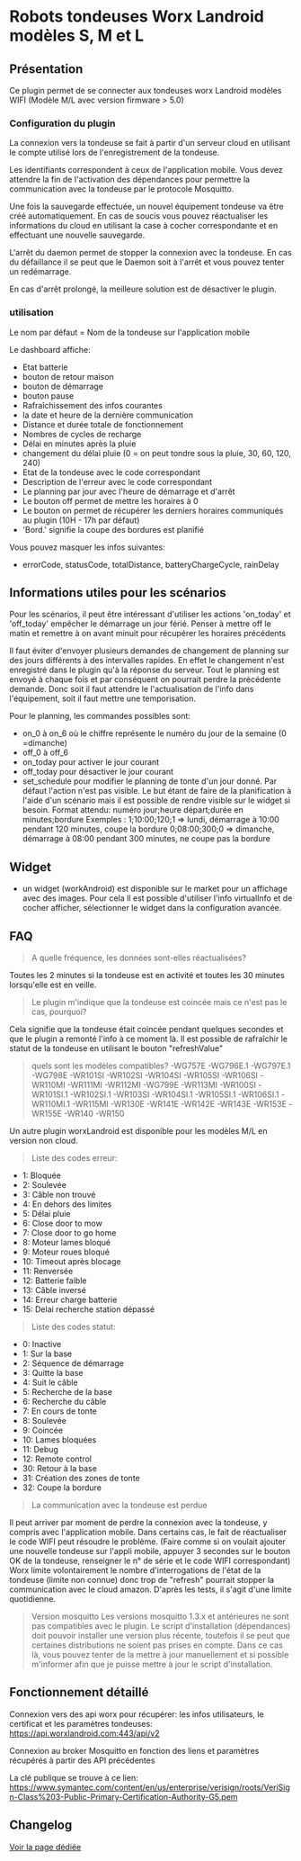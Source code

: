 # Robots tondeuses Worx Landroid modèles S, M et L

## Présentation

Ce plugin permet de se connecter aux tondeuses worx Landroid modèles WIFI (Modèle M/L avec version firmware > 5.0)

### Configuration du plugin

La connexion vers la tondeuse se fait à partir d'un serveur cloud en utilisant le compte utilisé lors de l'enregistrement de la tondeuse.

Les identifiants correspondent à ceux de l'application mobile.
Vous devez attendre la fin de l'activation des dépendances pour permettre la communication avec la tondeuse par le protocole Mosquitto.

Une fois la sauvegarde effectuée, un nouvel équipement tondeuse va être créé automatiquement. En cas de soucis vous pouvez réactualiser les informations du cloud en utilisant la case à cocher correspondante et en effectuant une nouvelle sauvegarde.

L'arrêt du daemon permet de stopper la connexion avec la tondeuse.
En cas du défaillance il se peut que le Daemon soit à l'arrêt et vous pouvez tenter un redémarrage.

En cas d'arrêt prolongé, la meilleure solution est de désactiver le plugin.

### utilisation

Le nom par défaut = Nom de la tondeuse sur l'application mobile

Le dashboard affiche:
- Etat batterie
- bouton de retour maison
- bouton de démarrage
- bouton pause
- Rafraîchissement des infos courantes
- la date et heure de la dernière communication
- Distance et durée totale de fonctionnement
- Nombres de cycles de recharge
- Délai en minutes après la pluie
- changement du délai pluie (0 = on peut tondre sous la pluie, 30, 60, 120, 240)
- Etat de la tondeuse avec le code correspondant
- Description de l'erreur avec le code correspondant
- Le planning par jour avec l'heure de démarrage et d'arrêt
- Le bouton off permet de mettre les horaires à 0
- Le bouton on permet de récupérer les derniers horaires communiqués au plugin (10H - 17h par défaut)
- 'Bord.' signifie la coupe des bordures est planifié 

Vous pouvez masquer les infos suivantes:
- errorCode, statusCode, totalDistance, batteryChargeCycle, rainDelay


## Informations utiles pour les scénarios

Pour les scénarios, il peut être intéressant d'utiliser les actions 'on_today' et 'off_today' empêcher le démarrage un jour férié.
Penser à mettre off le matin et remettre à on avant minuit pour récupérer les horaires précédents

Il faut éviter d'envoyer plusieurs demandes de changement de planning sur des jours différents à des intervalles rapides. En effet le changement n'est enregistré dans le plugin qu'à la réponse du serveur. Tout le planning est envoyé à chaque fois et par conséquent on pourrait perdre la précédente demande.
Donc soit il faut attendre le l'actualisation de l'info dans l'équipement, soit il faut mettre une temporisation.

Pour le planning, les commandes possibles sont: 
- on_0 à on_6 où le chiffre représente le numéro du jour de la semaine (0 =dimanche)
- off_0 à off_6
- on_today pour activer le jour courant
- off_today pour désactiver le jour courant
- set_schedule pour modifier le planning de tonte d'un jour donné. Par défaut l'action n'est pas visible. Le but étant de faire de la planification à l'aide d'un scénario mais il est possible de rendre visible sur le widget si besoin.
Format attendu: numéro jour;heure départ;durée en minutes;bordure Exemples :
1;10:00;120;1 => lundi, démarrage à 10:00 pendant 120 minutes, coupe la bordure
0;08:00;300;0 => dimanche, démarrage à 08:00 pendant 300 minutes, ne coupe pas la bordure

## Widget
- un widget (workAndroid) est disponible sur le market pour un affichage avec des images. Pour cela Il est possible d'utiliser l'info virtualInfo et de cocher afficher, sélectionner le widget dans la configuration avancée.

## FAQ

>A quelle fréquence, les données sont-elles réactualisées?

Toutes les 2 minutes si la tondeuse est en activité et toutes les 30 minutes lorsqu'elle est en veille.

>Le plugin m'indique que la tondeuse est coincée mais ce n'est pas le cas, pourquoi?

Cela signifie que la tondeuse était coincée pendant quelques secondes et que le plugin a remonté l'info à ce moment là.
Il est possible de rafraîchir le statut de la tondeuse en utilisant le bouton "refreshValue"

>quels sont les modèles compatibles?
-WG757E
-WG796E.1
-WG797E.1
-WG798E
-WR101SI
-WR102SI
-WR104SI
-WR105SI
-WR106SI
-WR110MI
-WR111MI
-WR112MI
-WG799E
-WR113MI
-WR100SI
-WR101SI.1
-WR102SI.1
-WR103SI
-WR104SI.1
-WR105SI.1
-WR106SI.1
-WR110MI.1
-WR115MI
-WR130E
-WR141E
-WR142E
-WR143E
-WR153E
-WR155E
-WR140
-WR150


Un autre plugin worxLandroid est disponible pour les modèles M/L en version non cloud.

>Liste des codes erreur:
- 1: Bloquée
- 2: Soulevée
- 3: Câble non trouvé
- 4: En dehors des limites
- 5: Délai pluie
- 6: Close door to mow
- 7: Close door to go home
- 8: Moteur lames bloqué
- 9: Moteur roues bloqué
- 10: Timeout après blocage
- 11: Renversée
- 12: Batterie faible
- 13: Câble inversé
- 14: Erreur charge batterie
- 15: Delai recherche station dépassé

>Liste des codes statut:
- 0: Inactive
- 1: Sur la base
- 2: Séquence de démarrage
- 3: Quitte la base
- 4: Suit le câble
- 5: Recherche de la base
- 6: Recherche du câble
- 7: En cours de tonte
- 8: Soulevée
- 9: Coincée
- 10: Lames bloquées
- 11: Debug
- 12: Remote control
- 30: Retour à la base
- 31: Création des zones de tonte
- 32: Coupe la bordure

>La communication avec la tondeuse est perdue

Il peut arriver par moment de perdre la connexion avec la tondeuse, y compris avec l'application mobile.
Dans certains cas, le fait de réactualiser le code WIFI peut résoudre le problème.
(Faire comme si on voulait ajouter une nouvelle tondeuse sur l'appli mobile, appuyer 3 secondes sur le bouton OK de la tondeuse, renseigner le n° de série et le code WIFI correspondant)
Worx limite volontairement le nombre d'interrogations de l'état de la tondeuse (limite non connue) donc trop de "refresh" pourrait stopper la communication avec le cloud amazon. D'après les tests, il s'agit d'une limite quotidienne.

>Version mosquitto
Les versions mosquitto 1.3.x et antérieures ne sont pas compatibles avec le plugin. Le script d'installation (dépendances) doit pouvoir installer une version plus récente, toutefois il se peut que certaines distributions ne soient pas prises en compte. 
Dans ce cas là, vous pouvez tenter de la mettre à jour manuellement et si possible m'informer afin que je puisse mettre à jour le script d'installation.



## Fonctionnement détaillé

Connexion vers des api worx pour récupérer: les infos utilisateurs, le certificat et les paramètres tondeuses:
https://api.worxlandroid.com:443/api/v2

Connexion au broker Mosquitto en fonction des liens et paramètres récupérés à partir des API précédentes


La clé publique se trouve à ce lien:
https://www.symantec.com/content/en/us/enterprise/verisign/roots/VeriSign-Class%203-Public-Primary-Certification-Authority-G5.pem




## Changelog

[Voir la page dédiée](changelog.md)

